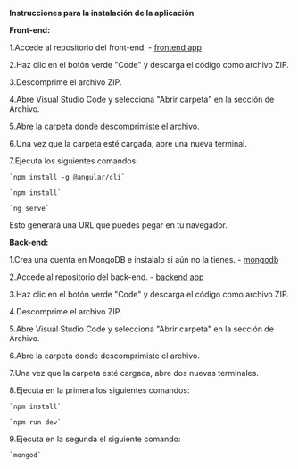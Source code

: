 **Instrucciones para la instalación de la aplicación**

**Front-end:**

  1.Accede al repositorio del front-end. - [frontend app](https://github.com/Neirus2/TP_DSW_FrontEnd)
  
  2.Haz clic en el botón verde "Code" y descarga el código como archivo ZIP.
  
  3.Descomprime el archivo ZIP.
  
  4.Abre Visual Studio Code y selecciona "Abrir carpeta" en la sección de Archivo.
  
  5.Abre la carpeta donde descomprimiste el archivo.
  
  6.Una vez que la carpeta esté cargada, abre una nueva terminal.
  
  7.Ejecuta los siguientes comandos:
  
    `npm install -g @angular/cli`
    
    `npm install`
    
    `ng serve`
  
  Esto generará una URL que puedes pegar en tu navegador.

**Back-end:**
  
  1.Crea una cuenta en MongoDB e instalalo si aún no la tienes. - [mongodb](https://www.mongodb.com/try/downloadcommunity)
  
  2.Accede al repositorio del back-end. - [backend app](https://github.com/Neirus2/TP_DSW_BackEnd)
  
  3.Haz clic en el botón verde "Code" y descarga el código como archivo ZIP.
  
  4.Descomprime el archivo ZIP.
  
  5.Abre Visual Studio Code y selecciona "Abrir carpeta" en la sección de Archivo.
  
  6.Abre la carpeta donde descomprimiste el archivo.
  
  7.Una vez que la carpeta esté cargada, abre dos nuevas terminales.
  
  8.Ejecuta en la primera los siguientes comandos:
  
    `npm install`
    
    `npm run dev`
  
  9.Ejecuta en la segunda el siguiente comando:
  
    `mongod`
